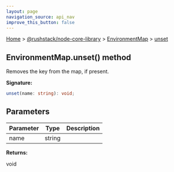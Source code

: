 ```yaml
---
layout: page
navigation_source: api_nav
improve_this_button: false
---
```



[Home](./index.md) &gt; [@rushstack/node-core-library](./node-core-library.md) &gt; [EnvironmentMap](./node-core-library.environmentmap.md) &gt; [unset](./node-core-library.environmentmap.unset.md)

## EnvironmentMap.unset() method

Removes the key from the map, if present.

<b>Signature:</b>

```typescript
unset(name: string): void;
```

## Parameters

|  Parameter | Type | Description |
|  --- | --- | --- |
|  name | string |  |

<b>Returns:</b>

void
